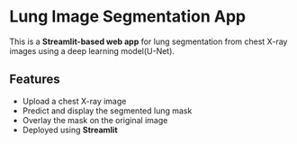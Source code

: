 # Lung Image Segmentation App

This is a **Streamlit-based web app** for lung segmentation from chest X-ray images using a deep learning model(U-Net).

## Features
- Upload a chest X-ray image
- Predict and display the segmented lung mask
- Overlay the mask on the original image
- Deployed using **Streamlit** 
